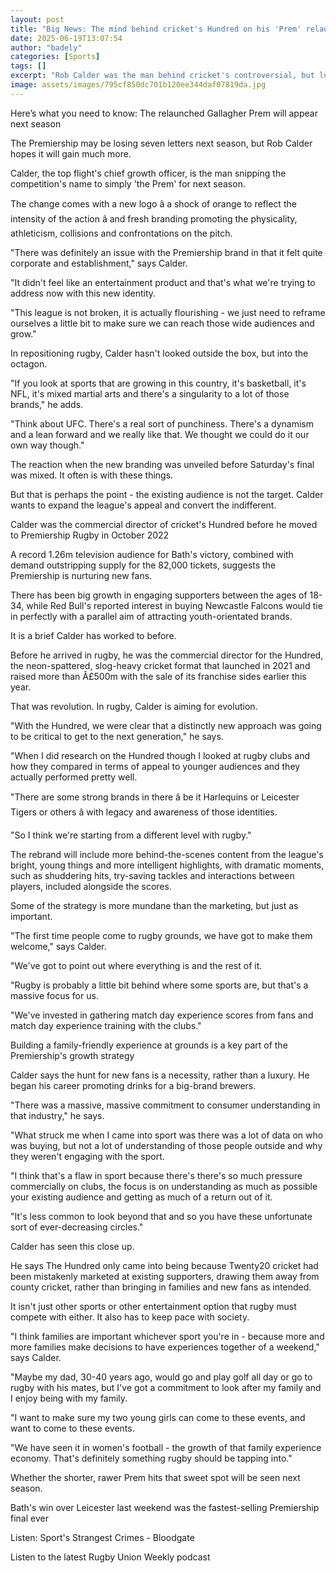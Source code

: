 ```yaml
---
layout: post
title: "Big News: The mind behind cricket's Hundred on his 'Prem' relaunch"
date: 2025-06-19T13:07:54
author: "badely"
categories: [Sports]
tags: []
excerpt: "Rob Calder was the man behind cricket's controversial, but lucrative Hundred. Now he has made over the Premiership in the hope of bringing new fans an"
image: assets/images/795cf850dc701b120ee344daf07819da.jpg
---
```


Here’s what you need to know: The relaunched Gallagher Prem will appear next season

The Premiership may be losing seven letters next season, but Rob Calder hopes it will gain much more.

Calder, the top flight's chief growth officer, is the man snipping the competition's name to simply 'the Prem' for next season.

The change comes with a new logo â a shock of orange to reflect the intensity of the action â and fresh branding promoting the physicality, athleticism, collisions and confrontations on the pitch.

"There was definitely an issue with the Premiership brand in that it felt quite corporate and establishment," says Calder.

"It didn't feel like an entertainment product and that's what we're trying to address now with this new identity.

"This league is not broken, it is actually flourishing  - we just need to reframe ourselves a little bit to make sure we can reach those wide audiences and grow."

In repositioning rugby, Calder hasn't looked outside the box, but into the octagon.

"If you look at sports that are growing in this country, it's basketball, it's NFL, it's mixed martial arts and there's a singularity to a lot of those brands," he adds.

"Think about UFC. There's a real sort of punchiness. There's a dynamism and a lean forward and we really like that. We thought we could do it our own way though."

The reaction when the new branding was unveiled before Saturday's final was mixed. It often is with these things.

But that is perhaps the point - the existing audience is not the target. Calder wants to expand the league's appeal and convert the indifferent.

Calder was the commercial director of cricket's Hundred before he moved to Premiership Rugby in October 2022

A record 1.26m television audience for Bath's victory, combined with demand outstripping supply for the 82,000 tickets, suggests the Premiership is nurturing new fans.

There has been big growth in engaging supporters between the ages of 18-34, while Red Bull's reported interest in buying Newcastle Falcons would tie in perfectly with a parallel aim of attracting youth-orientated brands.

It is a brief Calder has worked to before.

Before he arrived in rugby, he was the commercial director for the Hundred, the neon-spattered, slog-heavy cricket format that launched in 2021 and raised more than Â£500m with the sale of its franchise sides earlier this year.

That was revolution. In rugby, Calder is aiming for evolution.

"With the Hundred, we were clear that a distinctly new approach was going to be critical to get to the next generation," he says.

"When I did research on the Hundred  though I looked at rugby clubs and how they compared in terms of appeal to younger audiences and they actually performed pretty well.

"There are some strong brands in there â be it Harlequins or Leicester Tigers or others â with legacy and awareness of those identities.

"So I think we're starting from a different level with rugby."

The rebrand will include more behind-the-scenes content from the league's bright, young things and more intelligent highlights, with dramatic moments, such as shuddering hits, try-saving tackles and interactions between players, included alongside the scores.

Some of the strategy is more mundane than the marketing, but just as important.

"The first time people come to rugby grounds, we have got to make them welcome," says Calder.

"We've got to point out where everything is and the rest of it.

"Rugby is probably a little bit behind where some sports are, but that's a massive focus for us.

"We've invested in gathering match day experience scores from fans and match day experience training with the clubs."

Building a family-friendly experience at grounds is a key part of the Premiership's growth strategy

Calder says the hunt for new fans is a necessity, rather than a luxury. He began his career promoting drinks for a big-brand brewers.

"There was a massive, massive commitment to consumer understanding in that industry," he says.

"What struck me when I came into sport was there was a lot of data on who was buying, but not a lot of understanding of those people outside and why they weren't engaging with the sport.

"I think that's a flaw in sport because there's there's so much pressure commercially on clubs, the focus is on understanding as much as possible your existing audience and getting as much of a return out of it.

"It's less common to look beyond that and so you have these unfortunate sort of ever-decreasing circles."

Calder has seen this close up.

He says The Hundred only came into being because Twenty20 cricket had been mistakenly marketed at existing supporters, drawing them away from county cricket, rather than bringing in families and new fans as intended.

It isn't just other sports or other entertainment option that rugby must compete with either. It also has to keep pace with society.

"I think families are important whichever sport you're in - because more and more families make decisions to have experiences together of a weekend," says Calder.

"Maybe my dad, 30-40 years ago, would go and play golf all day or go to rugby with his mates, but I've got a commitment to look after my family and I enjoy being with my family.

"I want to make sure my two young girls can come to these events, and want to come to these events.

"We have seen it in women's football - the growth of that family experience economy. That's definitely something rugby should be tapping into."

Whether the shorter, rawer Prem hits that sweet spot will be seen next season.

Bath's win over Leicester last weekend was the fastest-selling Premiership final ever

Listen: Sport's Strangest Crimes - Bloodgate

Listen to the latest Rugby Union Weekly podcast

